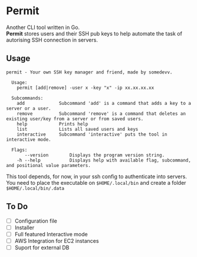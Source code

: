 # Permit

Another CLI tool written in Go.  \
**Permit** stores users and their SSH pub keys to help automate the task of autorising SSH connection in servers.

## Usage

``` text
permit - Your own SSH key manager and friend, made by somedevv.

  Usage:
    permit [add|remove] -user x -key "x" -ip xx.xx.xx.xx

  Subcommands:
    add             Subcommand 'add' is a command that adds a key to a server or a user.
    remove          Subcommand 'remove' is a command that deletes an existing user/key from a server or from saved users.
    help            Prints help
    list            Lists all saved users and keys
    interactive     Subcommand 'interactive' puts the tool in interactive mode.

  Flags:
       --version        Displays the program version string.
    -h --help           Displays help with available flag, subcommand, and positional value parameters.
```

This tool depends, for now, in your ssh config to authenticate into servers.
You need to place the executable on ```$HOME/.local/bin``` and create a folder ```$HOME/.local/bin/.data```

## To Do

- [ ] Configuration file
- [ ] Installer
- [ ] Full featured Interactive mode
- [ ] AWS Integration for EC2 instances
- [ ] Suport for external DB
